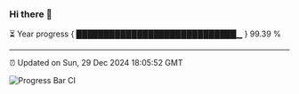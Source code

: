 ### Hi there 👋

⏳ Year progress { █████████████████████████████▁ } 99.39 %

---

⏰ Updated on Sun, 29 Dec 2024 18:05:52 GMT

![Progress Bar CI](https://github.com/liununu/liununu/workflows/Progress%20Bar%20CI/badge.svg)
